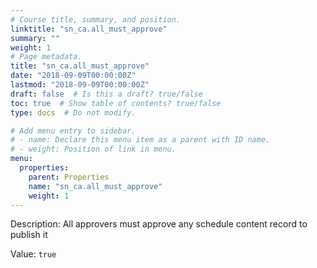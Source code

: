 ```yaml
---
# Course title, summary, and position.
linktitle: "sn_ca.all_must_approve"
summary: ""
weight: 1
# Page metadata.
title: "sn_ca.all_must_approve"
date: "2018-09-09T00:00:00Z"
lastmod: "2018-09-09T00:00:00Z"
draft: false  # Is this a draft? true/false
toc: true  # Show table of contents? true/false
type: docs  # Do not modify.

# Add menu entry to sidebar.
# - name: Declare this menu item as a parent with ID name.
# - weight: Position of link in menu.
menu:
  properties:
    parent: Properties
    name: "sn_ca.all_must_approve"
    weight: 1
---
```


Description: All approvers must approve any schedule content record to publish it


Value: `true`